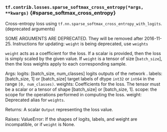 ### `tf.contrib.losses.sparse_softmax_cross_entropy(*args, **kwargs)` {#sparse_softmax_cross_entropy}

Cross-entropy loss using `tf.nn.sparse_softmax_cross_entropy_with_logits`. (deprecated arguments)

SOME ARGUMENTS ARE DEPRECATED. They will be removed after 2016-11-25.
Instructions for updating:
`weight` is being deprecated, use `weights`

  `weight` acts as a coefficient for the loss. If a scalar is provided,
  then the loss is simply scaled by the given value. If `weight` is a
  tensor of size [`batch_size`], then the loss weights apply to each
  corresponding sample.

  Args:
    logits: [batch_size, num_classes] logits outputs of the network .
    labels: [batch_size, 1] or [batch_size] target labels of dtype `int32` or
      `int64` in the range `[0, num_classes)`.
    weights: Coefficients for the loss. The tensor must be a scalar or a tensor
      of shape [batch_size] or [batch_size, 1].
    scope: the scope for the operations performed in computing the loss.
    weight: Deprecated alias for `weights`.

  Returns:
    A scalar `Output` representing the loss value.

  Raises:
    ValueError: If the shapes of logits, labels, and weight are incompatible, or
      if `weight` is None.


